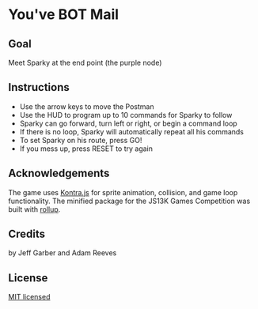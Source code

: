 # You've BOT Mail

## Goal
Meet Sparky at the end point (the purple node)

## Instructions
 - Use the arrow keys to move the Postman
 - Use the HUD to program up to 10 commands for Sparky to follow
 - Sparky can go forward, turn left or right, or begin a command loop
 - If there is no loop, Sparky will automatically repeat all his commands
 - To set Sparky on his route, press GO!
 - If you mess up, press RESET to try again

## Acknowledgements
The game uses [Kontra.js](https://straker.github.io/kontra/) for sprite animation, collision, and game loop functionality.
The minified package for the JS13K Games Competition was built with [rollup](https://www.npmjs.com/package/rollup).

## Credits
by Jeff Garber and Adam Reeves

## License
[MIT licensed](LICENSE)
